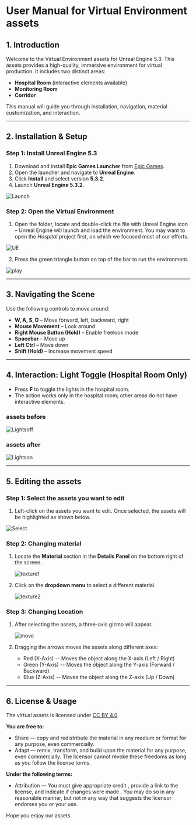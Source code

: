 # User Manual for Virtual Environment assets


## 1. Introduction
Welcome to the Virtual Environment assets for Unreal Engine 5.3. This assets provides a high-quality, immersive environment for virtual production. It includes two distinct areas:
- **Hospital Room** (interactive elements available)
- **Monitoring Room**
- **Corridor**

This manual will guide you through installation, navigation, material customization, and interaction.

---

## 2. Installation & Setup
### **Step 1: Install Unreal Engine 5.3**
1. Download and install **Epic Games Launcher** from [Epic Games](https://www.unrealengine.com/).
2. Open the launcher and navigate to **Unreal Engine**.
3. Click **Install** and select version **5.3.2**.
4. Launch **Unreal Engine 5.3.2**.

![Launch](Launch.png)


### **Step 2: Open the Virtual Environment**


1. Open the folder, locate and double-click the file with Unreal Engine icon – Unreal Engine will launch and load the environment. You may want to open the *Hospital* project first, on which we focused most of our efforts.

![UE](UE.png)

2. Press the green triangle button on top of the bar to run the environment.

![play](Play.png)

---

## 3. Navigating the Scene
Use the following controls to move around:
- **W, A, S, D** – Move forward, left, backward, right
- **Mouse Movement** – Look around
- **Right Mouse Button (Hold)** – Enable freelook mode
- **Spacebar** – Move up
- **Left Ctrl** – Move down
- **Shift (Hold)** – Increase movement speed

---

## 4. Interaction: Light Toggle (Hospital Room Only)
- Press **F** to toggle the lights in the hospital room.
- The action works only in the hospital room; other areas do not have interactive elements.

### assets before 


![Lightsoff](LightsOff.png)


### assets after


![Lightson](LightsOn.png)


---

## 5. Editing the assets
### **Step 1: Select the assets you want to edit**
1. Left-click on the assets you want to edit. Once selected, the assets will be highlighted as shown below.

![Select](Select.png)


### **Step 2: Changing material**
1. Locate the **Material** section in the **Details Panel** on the bottom right of the screen.
   
   ![texture1](Texture1.png)
   
2. Click on the **dropdown menu** to select a different material.
    
    ![texture2](Texture2.png)
    

### **Step 3: Changing Location**
1. After selecting the assets, a three-axis gizmo will appear.
   
   ![move](Move.png)
   
2. Dragging the arrows moves the assets along different axes:
   - Red (X-Axis) -- Moves the object along the X-axis (Left / Right)
   - Green (Y-Axis) -- Moves the object along the Y-axis (Forward / Backward)
   - Blue (Z-Axis) -- Moves the object along the Z-axis (Up / Down)
---

## 6. License & Usage
The virtual assets is licensed under [CC BY 4.0](https://creativecommons.org/licenses/by/4.0/).

**You are free to:**
- Share — copy and redistribute the material in any medium or format for any purpose, even commercially.
- Adapt — remix, transform, and build upon the material for any purpose, even commercially.
The licensor cannot revoke these freedoms as long as you follow the license terms.

**Under the following terms:**
- Attribution — You must give appropriate credit , provide a link to the license, and indicate if changes were made . You may do so in any reasonable manner, but not in any way that suggests the licensor endorses you or your use.

Hope you enjoy our assets.
